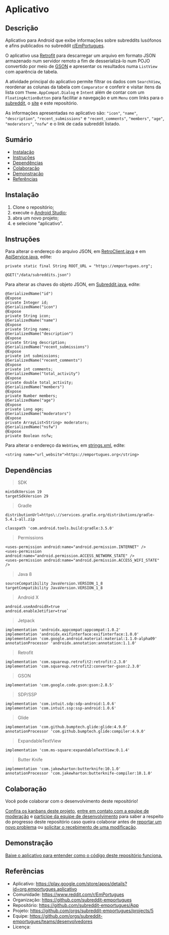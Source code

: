 # Aplicativo

## Descrição
Aplicativo para Android que exibe informações sobre subreddits lusófonos e afins publicados no subreddit [r/EmPortugues](https://www.reddit.com/r/EmPortugues/).

O aplicativo usa [Retrofit](https://square.github.io/retrofit/) para descarregar um arquivo em formato JSON armazenado num servidor remoto a fim de desserializá-lo num POJO convertido por meio de [GSON](https://github.com/google/gson) e apresentar os resultados numa `ListView` com aparência de tabela.

A atividade principal do aplicativo permite filtrar os dados com `SearchView`, reordenar as colunas da tabela com `Comparator` e conferir e visitar itens da lista com `Theme.AppCompat.Dialog` e `Intent` além de contar com um `FloatingActionButton` para facilitar a navegação e um `Menu` com links para o [subreddit](https://www.reddit.com/r/EmPortugues/), o [site](https://emportugues.org/) e este repositório.

As informações apresentadas no aplicativo são: `"icon"`, `"name"`, `"description"`, `"recent_submissions"` e `"recent_comments"`, `"members"`, `"age"`, `"moderators"`, `"nsfw"` e o link de cada subreddit listado.

## Sumário
* [Instalação](#Instalação)
* [Instruções](#Instruções)
* [Dependências](#Dependências)
* [Colaboração](#Colaboração)
* [Demonstração](#Demonstração)
* [Referências](#Referências)

## Instalação
1. Clone o repositório;
2. execute o [Android Studio](https://developer.android.com/studio/);
3. abra um novo projeto;
4. e selecione "aplicativo".

## Instruções
Para alterar o endereço do arquivo JSON, em [RetroClient.java](https://github.com/subreddit-emportugues/aplicativo/blob/master/app/src/main/java/org/emportugues/aplicativo/retrofit/api/RetroClient.java) e em [ApiService.java](https://github.com/subreddit-emportugues/aplicativo/blob/master/app/src/main/java/org/emportugues/aplicativo/retrofit/api/ApiService.java), edite:
```
private static final String ROOT_URL = "https://emportugues.org";
```
```
@GET("/data/subreddits.json")
```

Para alterar as chaves do objeto JSON, em [Subreddit.java](https://github.com/subreddit-emportugues/aplicativo/blob/master/app/src/main/java/org/emportugues/aplicativo/model/Subreddit.java), edite:
```
@SerializedName("id")
@Expose
private Integer id;
@SerializedName("icon")
@Expose
private String icon;
@SerializedName("name")
@Expose
private String name;
@SerializedName("description")
@Expose
private String description;
@SerializedName("recent_submissions")
@Expose
private int submissions;
@SerializedName("recent_comments")
@Expose
private int comments;
@SerializedName("total_activity")
@Expose
private double total_activity;
@SerializedName("members")
@Expose
private Number members;
@SerializedName("age")
@Expose
private Long age;
@SerializedName("moderators")
@Expose
private ArrayList<String> moderators;
@SerializedName("nsfw")
@Expose
private Boolean nsfw;
```

Para alterar o endereço da `WebView`, em [strings.xml](https://github.com/subreddit-emportugues/aplicativo/blob/master/app/src/main/res/values/strings.xml), edite:
```
<string name="url_website">https://emportugues.org</string>
```

## Dependências
> SDK
```
minSdkVersion 19
targetSdkVersion 29
```
> Gradle
```
distributionUrl=https\://services.gradle.org/distributions/gradle-5.4.1-all.zip
```
```
classpath 'com.android.tools.build:gradle:3.5.0'
```
> Permissions
```
<uses-permission android:name="android.permission.INTERNET" />
<uses-permission android:name="android.permission.ACCESS_NETWORK_STATE" />
<uses-permission android:name="android.permission.ACCESS_WIFI_STATE" />
```
> Java 8
```
sourceCompatibility JavaVersion.VERSION_1_8
targetCompatibility JavaVersion.VERSION_1_8
```
> Android X
```
android.useAndroidX=true
android.enableJetifier=true`
```
> Jetpack
```
implementation 'androidx.appcompat:appcompat:1.0.2'
implementation 'androidx.exifinterface:exifinterface:1.0.0'
implementation 'com.google.android.material:material:1.1.0-alpha09'
annotationProcessor 'androidx.annotation:annotation:1.1.0'
```
> Retrofit
```
implementation 'com.squareup.retrofit2:retrofit:2.3.0'
implementation 'com.squareup.retrofit2:converter-gson:2.3.0'
```
> GSON
```
implementation 'com.google.code.gson:gson:2.8.5'
```
> SDP/SSP
```
implementation 'com.intuit.sdp:sdp-android:1.0.6'
implementation 'com.intuit.ssp:ssp-android:1.0.6'
```
> Glide
```
implementation 'com.github.bumptech.glide:glide:4.9.0'
annotationProcessor 'com.github.bumptech.glide:compiler:4.9.0'
```
> ExpandableTextView
```
implementation 'com.ms-square:expandableTextView:0.1.4'
```
> Butter Knife
```
implementation 'com.jakewharton:butterknife:10.1.0'
annotationProcessor 'com.jakewharton:butterknife-compiler:10.1.0'
```

## Colaboração

Você pode colaborar com o desenvolvimento deste repositório!

[Confira os kanbans deste projeto](https://github.com/orgs/subreddit-emportugues/projects/5), [entre em contato com a equipe de moderação](https://reddit.com/message/compose?to=/r/EmPortugues) e [participe da equipe de desenvolvimento](https://github.com/orgs/subreddit-emportugues/teams/desenvolvedores) para saber a respeito do progresso deste repositório caso queira colaborar antes de [reportar um novo problema](https://github.com/subreddit-emportugues/aplicativo/issues) ou [solicitar o recebimento de uma modificação](https://github.com/subreddit-emportugues/aplicativo/pulls).

## Demonstração

[Baixe o aplicativo para entender como o código deste repositório funciona.](https://play.google.com/store/apps/details?id=org.emportugues.aplicativo)

## Referências

* Aplicativo: https://play.google.com/store/apps/details?id=org.emportugues.aplicativo
* Comunidade: https://www.reddit.com/r/EmPortugues
* Organização: https://github.com/subreddit-emportugues
* Repositório: https://github.com/subreddit-emportugues/App
* Projeto: https://github.com/orgs/subreddit-emportugues/projects/5
* Equipe: https://github.com/orgs/subreddit-emportugues/teams/desenvolvedores
* Licença: 

